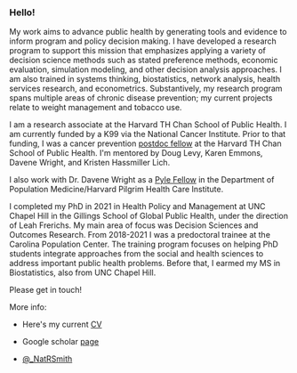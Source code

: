 ### Hello!

My work aims to advance public health by generating tools and evidence to inform program and policy decision making. I have developed a research program to support this mission that emphasizes applying a variety of decision science methods such as stated preference methods, economic evaluation, simulation modeling, and other decision analysis approaches. I am also trained in systems thinking, biostatistics, network analysis, health services research, and econometrics. Substantively, my research program spans multiple areas of chronic disease prevention; my current projects relate to weight management and tobacco use. 

I am a research associate at the Harvard TH Chan School of Public Health. I am currently funded by a K99 via the National Cancer Institute. Prior to that funding, I was a cancer prevention [postdoc fellow](https://www.hsph.harvard.edu/cancer-prevention-fellowship/people/natalie-smith/) at the Harvard TH Chan School of Public Health. I'm mentored by Doug Levy, Karen Emmons, Davene Wright, and Kristen Hassmiller Lich. 

I also work with Dr. Davene Wright as a [Pyle Fellow](https://twitter.com/DeptPopMed/status/1556701937537585153) in the Department of Population Medicine/Harvard Pilgrim Health Care Institute. 

I completed my PhD in 2021 in Health Policy and Management at UNC Chapel Hill in the Gillings School of Global Public Health, under the direction of Leah Frerichs. My main area of focus was Decision Sciences and Outcomes Research. From 2018-2021 I was a predoctoral trainee at the Carolina Population Center. The training program focuses on helping PhD students integrate approaches from the social and health sciences to address important public health problems. Before that, I earmed my MS in Biostatistics, also from UNC Chapel Hill.

Please get in touch!


More info: 
* Here's my current [CV](https://github.com/nataliesmith123/nataliesmith123/files/12613029/NRS_CV_09-14-23.pdf)
* Google scholar [page](https://scholar.google.com/citations?user=pP7qJZ8AAAAJ&hl=en)

* [@_NatRSmith](https://twitter.com/_NatRSmith)
